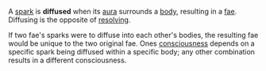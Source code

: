 A [spark](<./Spark.md>) is **diffused** when its [aura](<./Aura.md>) surrounds a [body](<./Body.md>), resulting in a [fae](<./Fae.md>). Diffusing is the opposite of [resolving](<./Resolving.md>).

If two fae's sparks were to diffuse into each other's bodies, the resulting fae would be unique to the two original fae. Ones [consciousness](<../Phenomena/Consciousness.md>) depends on a specific spark being diffused within a specific body; any other combination results in a different consciousness.